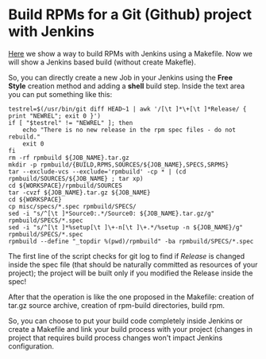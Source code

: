 # Build RPMs for a Git (Github) project with Jenkins

<a href="http://blog.mornati.net/2011/09/14/build-rpms-using-jenkinshudson/">Here</a> we show a way to build RPMs with Jenkins using a Makefile. Now we will show a Jenkins based build (without create Makefle).

So, you can directly create a new Job in your Jenkins using the **Free Style** creation method and adding a **shell** build step. Inside the text area you can put something like this:
<pre class="language-bash"><code class="language-bash">testrel=$(/usr/bin/git diff HEAD~1 | awk '/[\t ]*\+[\t ]*Release/ {
print "NEWREL"; exit 0 }')
if [ "$testrel" != "NEWREL" ]; then
    echo "There is no new release in the rpm spec files - do not rebuild."
    exit 0
fi
rm -rf rpmbuild ${JOB_NAME}.tar.gz
mkdir -p rpmbuild/{BUILD,RPMS,SOURCES/${JOB_NAME},SPECS,SRPMS}
tar --exclude-vcs --exclude='rpmbuild' -cp * | (cd
rpmbuild/SOURCES/${JOB_NAME} ; tar xp)
cd ${WORKSPACE}/rpmbuild/SOURCES
tar -cvzf ${JOB_NAME}.tar.gz ${JOB_NAME}
cd ${WORKSPACE}
cp misc/specs/*.spec rpmbuild/SPECS/
sed -i "s/^[\t ]*Source0:.*/Source0: ${JOB_NAME}.tar.gz/g" rpmbuild/SPECS/*.spec
sed -i "s/^[\t ]*%setup[\t ]\+-n[\t ]\+.*/%setup -n ${JOB_NAME}/g"
rpmbuild/SPECS/*.spec
rpmbuild --define "_topdir %(pwd)/rpmbuild" -ba rpmbuild/SPECS/*.spec</code></pre>
The first line of the script checks for git log to find if *Release* is changed inside the spec file (that should be naturally committed as resources of your project); the project will be built only if you modified the Release inside the spec!

After that the operation is like the one proposed in the Makefile: creation of tar.gz source archive, creation of rpm-build directories, build rpm.

So, you can choose to put your build code completely inside Jenkins or create a Makefile and link your build process with your project (changes in project that requires build process changes won't impact Jenkins configuration.